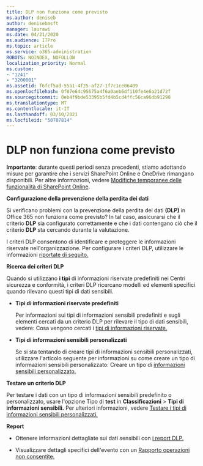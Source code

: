 ```yaml
---
title: DLP non funziona come previsto
ms.author: deniseb
author: denisebmsft
manager: laurawi
ms.date: 04/21/2020
ms.audience: ITPro
ms.topic: article
ms.service: o365-administration
ROBOTS: NOINDEX, NOFOLLOW
localization_priority: Normal
ms.custom:
- "1241"
- "3200001"
ms.assetid: f6fcf5ad-55a1-4f25-af27-1f7c1ce06409
ms.openlocfilehash: 0f07e64c95675a4f6a0aeb6df110fe4e6a21d72f
ms.sourcegitcommit: 0eb4f9bde53395b5fd4b5cd4ffc56ca96db91298
ms.translationtype: MT
ms.contentlocale: it-IT
ms.lasthandoff: 03/10/2021
ms.locfileid: "50707814"
---
```

# <a name="dlp-not-working-as-expected"></a>DLP non funziona come previsto

**Importante**: durante questi periodi senza precedenti, stiamo adottando misure per garantire che i servizi SharePoint Online e OneDrive rimangano disponibili. Per altre informazioni, vedere [Modifiche temporanee delle funzionalità di SharePoint Online](https://aka.ms/ODSPAdjustments).

 **Configurazione della prevenzione della perdita dei dati**

Si verificano problemi con la prevenzione della perdita dei dati **(DLP)** in Office 365 non funziona come previsto? In tal caso, assicurarsi che il criterio **DLP** sia configurato correttamente e che i dati contengano ciò che il criterio **DLP** sta cercando durante la valutazione.
  
I criteri DLP consentono di identificare e proteggere le informazioni riservate nell'organizzazione. Per configurare i criteri DLP, utilizzare le informazioni [riportate di seguito.](https://docs.microsoft.com/microsoft-365/compliance/create-a-dlp-policy-from-a-template)
  
 **Ricerca dei criteri DLP**
  
Quando si utilizzano **i tipi** di informazioni riservate predefiniti nei Centri sicurezza e conformità, i criteri DLP ricercano modelli ed elementi specifici quando rilevano questi tipi di dati sensibili.
  
- **Tipi di informazioni riservate predefiniti**

    Per informazioni sui tipi di informazioni sensibili predefiniti e sugli elementi cercati da un criterio DLP per rilevare il tipo di dati sensibili, vedere: Cosa vengono cercati i [tipi di informazioni riservate.](https://docs.microsoft.com/microsoft-365/compliance/sensitive-information-type-entity-definitions)

- **Tipi di informazioni sensibili personalizzati**

    Se si sta tentando di creare tipi di informazioni sensibili personalizzati, utilizzare l'articolo seguente per informazioni su come creare un tipo di informazioni sensibili personalizzato: Creare un tipo di [informazioni sensibili personalizzato.](https://docs.microsoft.com/microsoft-365/compliance/create-a-custom-sensitive-information-type)

**Testare un criterio DLP**

Per testare i dati con un tipo di informazioni sensibili predefinito o personalizzato, usare l'opzione Tipo di **test** in **Classificazioni**  >  **Tipi di informazioni sensibili.** Per ulteriori informazioni, vedere [Testare i tipi di informazioni sensibili personalizzati.](https://docs.microsoft.com/microsoft-365/compliance/create-a-custom-sensitive-information-type#create-custom-sensitive-information-types-in-the-security--compliance-center)

 **Report**
  
- Ottenere informazioni dettagliate sui dati sensibili con [i report DLP.](https://docs.microsoft.com/microsoft-365/compliance/data-loss-prevention-policies#dlp-reports)

- Visualizzare dettagli specifici dell'evento con un [Rapporto operazioni non consentite.](https://docs.microsoft.com/microsoft-365/compliance/data-loss-prevention-policies#incident-reports)
